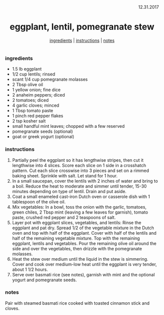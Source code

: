 <p align="right">12.31.2017</p>

<h1 align="center">eggplant, lentil, pomegranate stew</h1>

<div align="center">
  <a href="#ingredients">ingredients</a> | 
  <a href="#instructions">instructions</a> | 
  <a href="#notes">notes</a>
</div>
<br>

### ingredients
- 1.5 lb eggplant
- 1/2 cup lentils; rinsed
- scant 1/4 cup pomegranate molasses
- 2 Tbsp olive oil
- 1 yellow onion; fine dice
- 2 anaheim peppers; diced
- 2 tomatoes; diced
- 4 garlic cloves; minced
- 1 Tbsp tomato paste
- 1 pinch red pepper flakes
- 2 tsp kosher salt
- small handful mint leaves; chopped with a few reserved
- pomegranate seeds (optional)
- goat or greek yogurt (optional)

### instructions
1. Partially peel the eggplant so it has lengthwise stripes, then cut it lengthwise into 4 slices. Score each slice 
on 1 side in a crosshatch pattern. Cut each slice crosswise into 3 pieces and set on a rimmed baking sheet. Sprinkle
with salt. Let stand for 1 hour.
2. In a small saucepan, cover the lentils with 2 inches of water and bring to a boil. Reduce the heat to moderate 
and simmer until tender, 15-30 minutes depending on type of lentil. Drain and put aside.
3. Coat a small enameled cast-iron Dutch oven or casserole dish with 1 tablespoon of the olive oil.
4. Mix vegetables: In a bowl, toss the onion with the garlic, tomatoes, green chiles, 2 Tbsp mint (leaving a few leaves
for garnish), tomato paste, crushed red pepper and 2 teaspoons of salt.
5. Layer pot with eggplant slices, vegetables, and lentils: Rinse the eggplant and pat dry. Spread 1/2 of
the vegetable mixture in the Dutch oven and top with half of the eggplant. Cover with half of the lentils and
half of the remaining vegetable mixture. Top with the remaining eggplant, lentils and vegetables. Pour the 
remaining olive oil around the side and over the vegetables, then drizzle with the pomegranate molasses.
6. Heat the stew over medium until the liquid in the stew is simmering. Cover and cook over medium-low heat until the 
eggplant is very tender, about 1 1/2 hours.
7. Serve over basmati rice (see notes), garnish with mint and the optional yogurt and pomegranate seeds.

### notes
Pair with steamed basmati rice cooked with toasted cinnamon stick and cloves.
